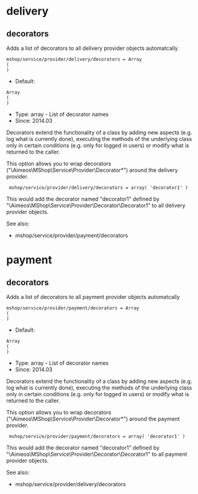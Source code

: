
# delivery
## decorators

Adds a list of decorators to all delivery provider objects automatcally

```
mshop/service/provider/delivery/decorators = Array
(
)
```

* Default: 
```
Array
(
)
```
* Type: array - List of decorator names
* Since: 2014.03

Decorators extend the functionality of a class by adding new aspects
(e.g. log what is currently done), executing the methods of the underlying
class only in certain conditions (e.g. only for logged in users) or
modify what is returned to the caller.

This option allows you to wrap decorators
("\Aimeos\MShop\Service\Provider\Decorator\*") around the delivery provider.

```
 mshop/service/provider/delivery/decorators = array( 'decorator1' )
```

This would add the decorator named "decorator1" defined by
"\Aimeos\MShop\Service\Provider\Decorator\Decorator1" to all delivery provider
objects.

See also:

* mshop/service/provider/payment/decorators

# payment
## decorators

Adds a list of decorators to all payment provider objects automatcally

```
mshop/service/provider/payment/decorators = Array
(
)
```

* Default: 
```
Array
(
)
```
* Type: array - List of decorator names
* Since: 2014.03

Decorators extend the functionality of a class by adding new aspects
(e.g. log what is currently done), executing the methods of the underlying
class only in certain conditions (e.g. only for logged in users) or
modify what is returned to the caller.

This option allows you to wrap decorators
("\Aimeos\MShop\Service\Provider\Decorator\*") around the payment provider.

```
 mshop/service/provider/payment/decorators = array( 'decorator1' )
```

This would add the decorator named "decorator1" defined by
"\Aimeos\MShop\Service\Provider\Decorator\Decorator1" to all payment provider
objects.

See also:

* mshop/service/provider/delivery/decorators